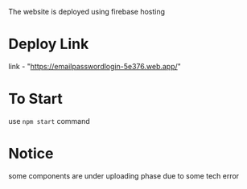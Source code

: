 The website is deployed using firebase hosting 
# Deploy Link
link - "https://emailpasswordlogin-5e376.web.app/"

# To Start 
use ```npm start``` command

# Notice
some components are under uploading phase due to some tech error

